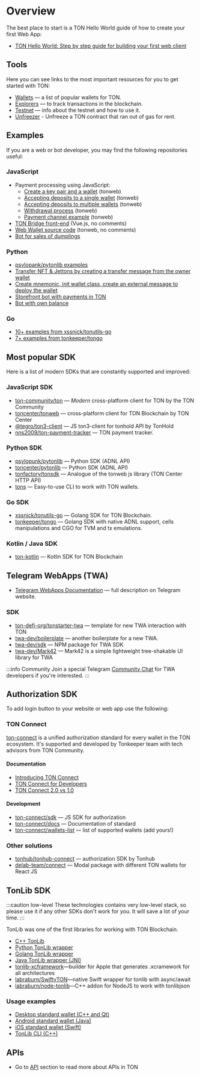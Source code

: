 # Overview

The best place to start is a TON Hello World guide of how to create your first Web App:

- [TON Hello World: Step by step guide for building your first web client](https://ton-community.github.io/tutorials/03-client/)


## Tools

Here you can see links to the most important resources for you to get started with TON:

- [Wallets](/participate/wallets/apps) — a list of popular wallets for TON.
- [Explorers](/participate/explorers) — to track transactions in the blockchain.
- [Testnet](/develop/smart-contracts/environment/testnet.md) — info about the testnet and how to use it.
- [Unfreezer](https://unfreezer.ton.org/) - Unfreeze a TON contract that ran out of gas for rent.

## Examples

If you are a web or bot developer, you may find the following repositories useful:

### JavaScript

* Payment processing using JavaScript:
  * [Create a key pair and a wallet](https://github.com/toncenter/examples/blob/main/common.js) (tonweb)
  * [Accepting deposits to a single wallet](https://github.com/toncenter/examples/blob/main/deposits-single-wallet.js) (tonweb)
  * [Accepting deposits to multiple wallets](https://github.com/toncenter/examples/blob/main/deposits-multi-wallet.js) (tonweb)
  * [Withdrawal process](https://github.com/toncenter/examples/blob/main/withdrawals.js) (tonweb)
  * [Payment channel example](https://github.com/toncenter/payment-channels-example/blob/main/index.js) (tonweb)
* [TON Bridge front-end](https://github.com/ton-blockchain/bridge) (Vue.js, no comments)
* [Web Wallet source code](https://github.com/toncenter/ton-wallet) (tonweb, no comments)
* [Bot for sales of dumplings](/develop/dapps/tutorials/accept-payments-in-a-telegram-bot-js)


### Python

- [psylopank/pytonlib examples](https://github.com/psylopunk/pytonlib/tree/main/examples)
- [Transfer NFT & Jettons by creating a transfer message from the owner wallet](https://github.com/tonfactory/tonsdk#transfer-nft--jettons-by-creating-a-transfer-message-from-an-owner-wallet)
- [Create mnemonic, init wallet class, create an external message to deploy the wallet](https://github.com/tonfactory/tonsdk#create-mnemonic-init-wallet-class-create-external-message-to-deploy-the-wallet)
- [Storefront bot with payments in TON](/develop/dapps/tutorials/accept-payments-in-a-telegram-bot)
- [Bot with own balance](/develop/dapps/tutorials/accept-payments-in-a-telegram-bot-2)

### Go

- [10+ examples from xssnick/tonutils-go](https://github.com/xssnick/tonutils-go/tree/master/example)
- [7+ examples from tonkeeper/tongo](https://github.com/tonkeeper/tongo/tree/master/example)

## Most popular SDK

Here is a list of modern SDKs that are constantly supported and improved:

### JavaScript SDK

* [ton-community/ton](https://github.com/ton-community/ton) — _Modern_ cross-platform client for TON by the TON Community
* [toncenter/tonweb](https://github.com/toncenter/tonweb) — cross-platform client for TON Blockchain by TON Center
* [@tegro/ton3-client](https://github.com/TegroTON/ton3-client) — JS ton3-client for tonhold API by TonHold
* [nns2009/ton-payment-tracker](https://github.com/nns2009/ton-payment-tracker) — TON payment tracker.

### Python SDK

- [psylopunk/pytonlib](https://github.com/psylopunk/pytonlib) — Python SDK (ADNL API)
- [toncenter/pytonlib](https://github.com/toncenter/pytonlib) — Python SDK (ADNL API)
- [tonfactory/tonsdk](https://github.com/tonfactory/tonsdk) — Analogue of the tonweb js library (TON Center HTTP API)
- [tons](https://pypi.org/project/tons/) — Easy-to-use CLI to work with TON wallets.

### Go SDK

- [xssnick/tonutils-go](https://github.com/xssnick/tonutils-go) — Golang SDK for TON Blockchain. 
- [tonkeeper/tongo](https://github.com/tonkeeper/tongo) — Golang SDK with native ADNL support, cells manipulations and CGO for TVM and tx emulations.


### Kotlin / Java SDK

- [ton-kotlin](https://github.com/andreypfau/ton-kotlin) — Kotlin SDK for TON Blockchain

## Telegram WebApps (TWA)

- [Telegram WebApps Documentation](https://core.telegram.org/bots/webapps) — full description on Telegram website.

### SDK

- [ton-defi-org/tonstarter-twa](https://github.com/ton-defi-org/tonstarter-twa) — template for new TWA interaction with TON
- [twa-dev/boilerplate](https://github.com/twa-dev/Boilerplate) — another boilerplate for a new TWA.
- [twa-dev/sdk](https://github.com/twa-dev/sdk) — NPM package for TWA SDK
- [twa-dev/Mark42](https://github.com/twa-dev/Mark42) — Mark42 is a simple lightweight tree-shakable UI library for TWA

:::info Community
Join a special Telegram [Community Chat](https://t.me/+1mQMqTopB1FkNjIy) for TWA developers if you're interested.
:::

## Authorization SDK

To add login button to your website or web app use the following:

### TON Connect

[ton-connect](
/develop/dapps/ton-connect) is a unified authorization standard for every wallet in the TON ecosystem. It's supported and developed by Tonkeeper team with tech advisors from TON Community.

#### Documentation

* [Introducing TON Connect](/develop/dapps/ton-connect)
* [TON Connect for Developers](/develop/dapps/ton-connect/developers)
* [TON Connect 2.0 vs 1.0](/develop/dapps/ton-connect/comparison)

#### Development

- [ton-connect/sdk](https://github.com/ton-connect) — JS SDK for authorization
- [ton-connect/docs](https://github.com/ton-connect/docs) — Documentation of standard
- [ton-connect/wallets-list](https://github.com/ton-connect/wallets-list) — list of supported wallets (add yours!)

### Other solutions

- [tonhub/tonhub-connect](https://developers.tonhub.com/docs/apps) — authorization SDK by Tonhub
- [delab-team/connect](https://github.com/delab-team/connect) — Modal package with different TON wallets for React JS

## TonLib SDK

:::caution low-level
These technologies contains very low-level stack, so please use it if any other SDKs don't work for you. It will save a lot of your time.
:::

TonLib was one of the first libraries for working with TON Blockchain.

- [C++ TonLib](https://github.com/ton-blockchain/ton/tree/master/example/cpp)
- [Python TonLib wrapper](https://github.com/toncenter/pytonlib)
- [Golang TonLib wrapper](https://github.com/ton-blockchain/tonlib-go)
- [Java TonLib wrapper (JNI)](https://github.com/ton-blockchain/tonlib-java)
- [tonlib-xcframework](https://github.com/labraburn/tonlib-xcframework)—builder for Apple that generates .xcramework for all architectures
- [labraburn/SwiftyTON](https://github.com/labraburn/SwiftyTON)—native Swift wrapper for tonlib with async/await
- [labraburn/node-tonlib](https://github.com/labraburn/node-tonlib)—C++ addon for NodeJS to work with tonlibjson

### Usage examples

- [Desktop standard wallet (C++ and Qt)](https://github.com/ton-blockchain/wallet-desktop)
- [Android standard wallet (Java)](https://github.com/ton-blockchain/wallet-android)
- [iOS standard wallet (Swift)](https://github.com/ton-blockchain/wallet-ios)
- [TonLib CLI (C++)](https://github.com/ton-blockchain/ton/blob/master/tonlib/tonlib/tonlib-cli.cpp)

## APIs

- Go to [API](/develop/dapps/apis) section to read more about APIs in TON
